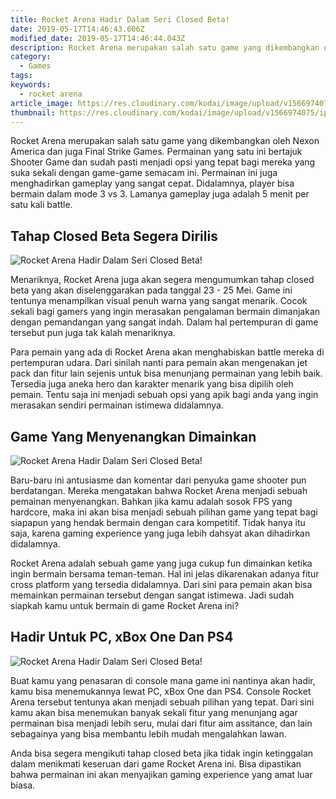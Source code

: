 ```yaml
---
title: Rocket Arena Hadir Dalam Seri Closed Beta!
date: 2019-05-17T14:46:43.606Z
modified_date: 2019-05-17T14:46:44.043Z
description: Rocket Arena merupakan salah satu game yang dikembangkan oleh Nexon America dan juga Final Strike Games. 
category:
  - Games
tags:
keywords:
  - rocket arena
article_image: https://res.cloudinary.com/kodai/image/upload/v1566974075/ip/rocket-arena-hadir-dalam-seri-closed-beta-3.jpg
thumbnail: https://res.cloudinary.com/kodai/image/upload/v1566974075/ip/rocket-arena-hadir-dalam-seri-closed-beta-2-021.jpg
---
```

Rocket Arena merupakan salah satu game yang dikembangkan oleh Nexon America dan juga Final Strike Games. Permainan yang satu ini bertajuk Shooter Game dan sudah pasti menjadi opsi yang tepat bagi mereka yang suka sekali dengan game-game semacam ini. Permainan ini juga menghadirkan gameplay yang sangat cepat. Didalamnya, player bisa bermain dalam mode 3 vs 3. Lamanya gameplay juga adalah 5 menit per satu kali battle. 



## Tahap Closed Beta Segera Dirilis

![Rocket Arena Hadir Dalam Seri Closed Beta!](https://res.cloudinary.com/kodai/image/upload/v1566974075/ip/rocket-arena-hadir-dalam-seri-closed-beta-3.jpg)

Menariknya, Rocket Arena juga akan segera mengumumkan tahap closed beta yang akan diselenggarakan pada tanggal 23 - 25 Mei. Game ini tentunya menampilkan visual penuh warna yang sangat menarik. Cocok sekali bagi gamers yang ingin merasakan pengalaman bermain dimanjakan dengan pemandangan yang sangat indah. Dalam hal pertempuran di game tersebut pun juga tak kalah menariknya.

Para pemain yang ada di Rocket Arena akan menghabiskan battle mereka di pertempuran udara. Dari sinilah nanti para pemain akan mengenakan jet pack dan fitur lain sejenis untuk bisa menunjang permainan yang lebih baik. Tersedia juga aneka hero dan karakter menarik yang bisa dipilih oleh pemain. Tentu saja ini menjadi sebuah opsi yang apik bagi anda yang ingin merasakan sendiri permainan istimewa didalamnya.



## Game Yang Menyenangkan Dimainkan

![Rocket Arena Hadir Dalam Seri Closed Beta!](https://res.cloudinary.com/kodai/image/upload/v1566974075/ip/rocket-arena-hadir-dalam-seri-closed-beta-2.jpg)

Baru-baru ini antusiasme dan komentar dari penyuka game shooter pun berdatangan. Mereka mengatakan bahwa Rocket Arena menjadi sebuah pemainan menyenangkan. Bahkan jika kamu adalah sosok FPS yang hardcore, maka ini akan bisa menjadi sebuah pilihan game yang tepat bagi siapapun yang hendak bermain dengan cara kompetitif. Tidak hanya itu saja, karena gaming experience yang juga lebih dahsyat akan dihadirkan didalamnya.

Rocket Arena adalah sebuah game yang juga cukup fun dimainkan ketika ingin bermain bersama teman-teman. Hal ini jelas dikarenakan adanya fitur cross platform yang tersedia didalamnya. Dari sini para pemain akan bisa memainkan permainan tersebut dengan sangat istimewa. Jadi sudah siapkah kamu untuk bermain di game Rocket Arena ini?



## Hadir Untuk PC, xBox One Dan PS4

![Rocket Arena Hadir Dalam Seri Closed Beta!](https://res.cloudinary.com/kodai/image/upload/v1566974073/ip/rocket-arena-hadir-dalam-seri-closed-beta-1.jpg)

Buat kamu yang penasaran di console mana game ini nantinya akan hadir, kamu bisa menemukannya lewat PC, xBox One dan PS4. Console Rocket Arena tersebut tentunya akan menjadi sebuah pilihan yang tepat. Dari sini kamu akan bisa menemukan banyak sekali fitur yang menunjang agar permainan bisa menjadi lebih seru, mulai dari fitur aim assitance, dan lain sebagainya yang bisa membantu lebih mudah mengalahkan lawan.

Anda bisa segera mengikuti tahap closed beta jika tidak ingin ketinggalan dalam menikmati keseruan dari game Rocket Arena ini. Bisa dipastikan bahwa permainan ini akan menyajikan gaming experience yang amat luar biasa.

